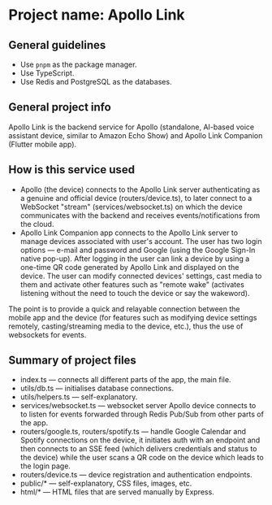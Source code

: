 # Project name: Apollo Link
## General guidelines
* Use `pnpm` as the package manager.
* Use TypeScript.
* Use Redis and PostgreSQL as the databases.

## General project info
Apollo Link is the backend service for Apollo (standalone, AI-based voice assistant device, similar to Amazon Echo Show) and Apollo Link Companion (Flutter mobile app).

## How is this service used
* Apollo (the device) connects to the Apollo Link server authenticating as a genuine and official device (routers/device.ts), to later connect to a WebSocket "stream" (services/websocket.ts) on which the device communicates with the backend and receives events/notifications from the cloud.
* Apollo Link Companion app connects to the Apollo Link server to manage devices associated with user's account. The user has two login options — e-mail and password and Google (using the Google Sign-In native pop-up). After logging in the user can link a device by using a one-time QR code generated by Apollo Link and displayed on the device. The user can modify connected devices' settings, cast media to them and activate other features such as "remote wake" (activates listening without the need to touch the device or say the wakeword).

The point is to provide a quick and relayable connection between the mobile app and the device (for features such as modifying device settings remotely, casting/streaming media to the device, etc.), thus the use of websockets for events.

## Summary of project files
* index.ts — connects all different parts of the app, the main file.
* utils/db.ts — initialises database connections.
* utils/helpers.ts — self-explanatory.
* services/websocket.ts — websocket server Apollo device connects to to listen for events forwarded through Redis Pub/Sub from other parts of the app.
* routers/google.ts, routers/spotify.ts — handle Google Calendar and Spotify connections on the device, it initiates auth with an endpoint and then connects to an SSE feed (which delivers credentials and status to the device) while the user scans a QR code on the device which leads to the login page.
* routers/device.ts — device registration and authentication endpoints.
* public/* — self-explanatory, CSS files, images, etc.
* html/* — HTML files that are served manually by Express.
